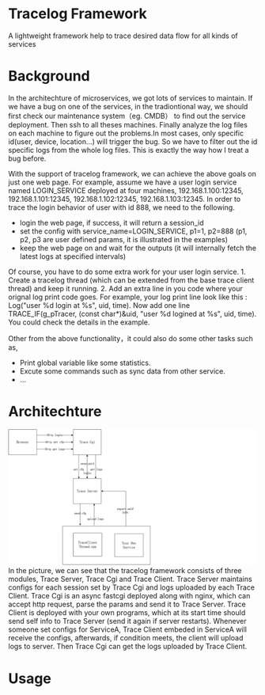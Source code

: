 # Tracelog Framework
A lightweight framework help to trace desired data flow for all kinds of services

# Background
In the architechture of microservices, we got lots of services to maintain. If we have a bug on one of the services, in the tradiontional way, we should first check our maintenance system（eg. CMDB） to find out the service deployment. Then ssh to all theses machines. Finally analyze the log files on each machine to figure out the problems.In most cases, only specific id(user, device, location...) will trigger the bug. So we have to filter out the id specific logs from the whole log files. This is exactly the way how I treat a bug before.<br>

With the support of tracelog framework, we can achieve the above goals on just one web page. For example, assume we have a user login service named LOGIN_SERVICE deployed at four machines, 192.168.1.100:12345, 192.168.1.101:12345, 192.168.1.102:12345, 192.168.1.103:12345. In order to trace the login behavior of user with id 888, we need to the following.
* login the web page, if success, it will return a session_id
* set the config with service_name=LOGIN_SERVICE, p1=1, p2=888 (p1, p2, p3 are user defined params, it is illustrated in the examples)
* keep the web page on and wait for the outputs (it will internally fetch the latest logs at specified intervals)

Of course, you have to do some extra work for your user login service. 1. Create a tracelog thread (which can be extended from the base trace client thread) and keep it running. 2. Add an extra line in you code where your orignal log print code goes. For example, your log print line look like this : Log("user %d login at %s", uid, time). Now add one line TRACE_IF(g_pTracer, (const char*)&uid, "user %d logined at %s", uid, time). You could check the details in the example.<br>

Other from the above functionality，it could also do some other tasks such as,
* Print global variable like some statistics.
* Excute some commands such as sync data from other service.
* ...

# Architechture
![image](https://raw.githubusercontent.com/rayjay214/tracelog/master/images/architechture.png)
In the picture, we can see that the tracelog framework consists of three modules, Trace Server, Trace Cgi and Trace Client. Trace Server maintains configs for each session set by Trace Cgi and logs uploaded by each Trace Client. Trace Cgi is an async fastcgi deployed along with nginx, which can accept http request, parse the params and send it to Trace Server. Trace Client is deployed with your own programs, which at its start time should send self info to Trace Server (send it again if server restarts). Whenever someone set configs for ServiceA, Trace Client embeded in ServiceA will receive the configs, afterwards, if condition meets, the client will upload logs to server. Then Trace Cgi can get the logs uploaded by Trace Client.

# Usage

